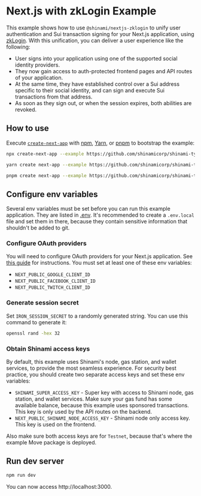# Next.js with zkLogin Example

This example shows how to use `@shinami/nextjs-zklogin` to unify user authentication and Sui transaction signing for your Next.js application, using [zkLogin](https://docs.sui.io/concepts/cryptography/zklogin).
With this unification, you can deliver a user experience like the following:

- User signs into your application using one of the supported social identity providers.
- They now gain access to auth-protected frontend pages and API routes of your application.
- At the same time, they have established control over a Sui address specific to their social identity, and can sign and execute Sui transactions from that address.
- As soon as they sign out, or when the session expires, both abilities are revoked.

## How to use

Execute [`create-next-app`](https://github.com/vercel/next.js/tree/canary/packages/create-next-app) with [npm](https://docs.npmjs.com/cli/init), [Yarn](https://yarnpkg.com/lang/en/docs/cli/create/), or [pnpm](https://pnpm.io) to bootstrap the example:

```bash
npx create-next-app --example https://github.com/shinamicorp/shinami-typescript-sdk/tree/main/examples/nextjs-zklogin my-zklogin-app
```

```bash
yarn create next-app --example https://github.com/shinamicorp/shinami-typescript-sdk/tree/main/examples/nextjs-zklogin my-zklogin-app
```

```bash
pnpm create next-app --example https://github.com/shinamicorp/shinami-typescript-sdk/tree/main/examples/nextjs-zklogin my-zklogin-app
```

## Configure env variables

Several env variables must be set before you can run this example application.
They are listed in [.env](./.env).
It's recommended to create a `.env.local` file and set them in there, because they contain sensitive information that shouldn't be added to git.

### Configure OAuth providers

You will need to configure OAuth providers for your Next.js application.
See [this guide](https://docs.sui.io/concepts/cryptography/zklogin#configure-a-developer-account-with-openid-provider) for instructions.
You must set at least one of these env variables:

- `NEXT_PUBLIC_GOOGLE_CLIENT_ID`
- `NEXT_PUBLIC_FACEBOOK_CLIENT_ID`
- `NEXT_PUBLIC_TWITCH_CLIENT_ID`

### Generate session secret

Set `IRON_SESSION_SECRET` to a randomly generated string.
You can use this command to generate it:

```bash
openssl rand -hex 32
```

### Obtain Shinami access keys

By default, this example uses Shinami's node, gas station, and wallet services, to provide the most seamless experience.
For security best practice, you should create two separate access keys and set these env variables:

- `SHINAMI_SUPER_ACCESS_KEY` -
  Super key with access to Shinami node, gas station, and wallet services.
  Make sure your gas fund has some available balance, because this example uses sponsored transactions.
  This key is only used by the API routes on the backend.
- `NEXT_PUBLIC_SHINAMI_NODE_ACCESS_KEY` -
  Shinami node only access key.
  This key is used on the frontend.

Also make sure both access keys are for `Testnet`, because that's where the example Move package is deployed.

## Run dev server

```bash
npm run dev
```

You can now access http://localhost:3000.
